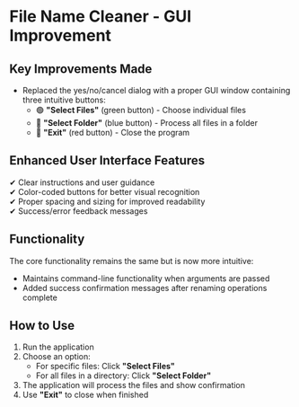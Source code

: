 # File Name Cleaner - GUI Improvement

## Key Improvements Made

- Replaced the yes/no/cancel dialog with a proper GUI window containing three intuitive buttons:
  - 🟢 **"Select Files"** (green button) - Choose individual files
  - 🔵 **"Select Folder"** (blue button) - Process all files in a folder
  - 🔴 **"Exit"** (red button) - Close the program

## Enhanced User Interface Features

✔ Clear instructions and user guidance  
✔ Color-coded buttons for better visual recognition  
✔ Proper spacing and sizing for improved readability  
✔ Success/error feedback messages  

## Functionality

The core functionality remains the same but is now more intuitive:
- Maintains command-line functionality when arguments are passed
- Added success confirmation messages after renaming operations complete

## How to Use

1. Run the application
2. Choose an option:
   - For specific files: Click **"Select Files"**
   - For all files in a directory: Click **"Select Folder"**
3. The application will process the files and show confirmation
4. Use **"Exit"** to close when finished
